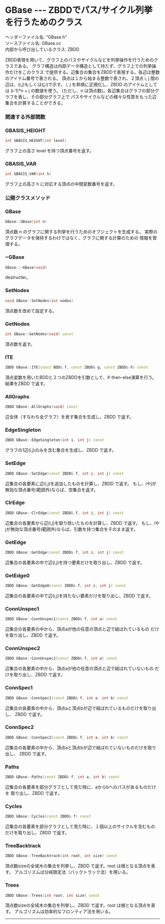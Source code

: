 # GBase  --- ZBDDでパス/サイクル列挙を行うためのクラス

ヘッダーファイル名: "GBase.h"  
ソースファイル名: GBase.cc  
内部から呼び出しているクラス: ZBDD

ZBDD表現を用いて、グラフ上のパスやサイクルなどを列挙操作を行うためのクラスである。
グラフ構造は内部データ構造として持たず、グラフ上での列挙操作だけをこのクラス
で提供する。辺集合の集合をZBDDで表現する。各辺は整数のアイテム番号で表される。
頂点は１から始まる整数で表され、２頂点 i, j 間の辺は、(i,j)もしくは(j,i)で示す。
i, j を昇順に正規化し、ZBDD のアイテムとしては (i-1)*n + j の数値を使う。
(ただし、n は頂点数)。各辺集合はグラフの部分グラフを表し、その部分グラフ上で
パスやサイクルなどの様々な性質をもった辺集合を計算することができる。

### 関連する外部関数

### GBASIS_HEIGHT

```cpp
int GBASIS_HEIGHT(int level)
```

グラフ上の高さ level を持つ頂点番号を返す。

### GBASIS_VAR

```cpp
int GBASIS_VAR(int h)
```

グラフ上の高さ h に対応する頂点の中間変数番号を返す。

### 公開クラスメソッド

### GBase

```cpp
GBase::GBase(int n)
```

頂点数 n のグラフに関する列挙を行うためのオブジェクトを生成する。
実際のグラフデータを保持するわけではなく、グラフに関する計算のための
情報を管理する。

### ~GBase

```cpp
GBase::~GBase(void)
```

destructer。

### SetNodes

```cpp
void GBase::SetNodes(int nodes)
```

頂点数を改めて設定する。

### GetNodes

```cpp
int GBase::GetNodes(void) const
```

頂点数を返す。

### ITE

```cpp
ZBDD GBase::ITE(const BDD& f, const ZBDD& g, const ZBDD& h) const
```

頂点変数を用いたBDDと２つのZBDDを引数として、if-then-else演算を行う。
結果をZBDD で返す。

### AllGraphs

```cpp
ZBDD GBase::AllGraphs(void) const
```

辺全体（すなわち全グラフ）を表す集合を生成し、ZBDD で返す。

### EdgeSingleton

```cpp
ZBDD GBase::EdgeSingleton(int i, int j) const
```

グラフの1辺(i,j)のみを含む集合を生成し、ZBDD で返す。

### SetEdge

```cpp
ZBDD GBase::SetEdge(const ZBDD& f, int i, int j) const
```

辺集合の各要素に辺(i,j)を追加したものを計算し、ZBDD で返す。
もし、iやjが無効な頂点番号(範囲外)ならば、空集合を返す。

### ClrEdge

```cpp
ZBDD GBase::ClrEdge(const ZBDD& f, int i, int j) const
```

辺集合の各要素から辺(i,j)を取り除いたものを計算し、ZBDD で返す。
もし、iやjが無効な頂点番号(範囲外)ならば、引数を持つ集合をそのまま返す。

### GetEdge

```cpp
ZBDD GBase::GetEdge(const ZBDD& f, int i, int j) const
```

辺集合の各要素の中で辺(i,j)を持つ要素だけを取り出し、ZBDD で返す。

### GetEdge0

```cpp
ZBDD GBase::GetEdge0(const ZBDD& f, int i, int j) const
```

辺集合の各要素の中で辺(i,j)を持たない要素だけを取り出し、ZBDD で返す。

### ConnUnspec1

```cpp
ZBDD GBase::ConnUnspec1(const ZBDD& f, int a) const
```

辺集合の各要素の中から、頂点aが他の任意の頂点と辺で結ばれているもの
だけを取り出し、ZBDD で返す。

### ConnUnspec2

```cpp
ZBDD GBase::ConnUnspec2(const ZBDD& f, int a) const
```

辺集合の各要素の中から、頂点aが他の任意の頂点と辺で結ばれていないもの
だけを取り出し、ZBDD で返す。

### ConnSpec1

```cpp
ZBDD GBase::ConnSpec1(const ZBDD& f, int a, int b) const
```

辺集合の各要素の中から、頂点aと頂点bが辺で結ばれているものだけを取り出し、
ZBDD で返す。

### ConnSpec2

```cpp
ZBDD GBase::ConnSpec2(const ZBDD& f, int a, int b) const
```

辺集合の各要素の中から、頂点aと頂点bが辺で結ばれていないものだけを取り出し、
ZBDD で返す。

### Paths

```cpp
ZBDD GBase::Paths(const ZBDD& f, int a, int b) const
```

辺集合の各要素を部分グラフとして見た時に、aからbへのパスがあるものだけを
取り出し、ZBDD で返す。

### Cycles

```cpp
ZBDD GBase::Cycles(const ZBDD& f) const
```

辺集合の各要素を部分グラフとして見た時に、１個以上のサイクルを含むもの
だけを取り出し、ZBDD で返す。

### TreeBacktrack

```cpp
ZBDD GBase::TreeBacktrack(int root, int size) const
```

頂点数sizeの全域木の集合を列挙し、ZBDD で返す。root は根となる頂点を表す。
アルゴリズムは分岐限定法（バックトラック法）を用いる。

### Trees

```cpp
ZBDD GBase::Trees(int root, int size) const
```

頂点数sizeの全域木の集合を列挙し、ZBDD で返す。root は根となる頂点を表す。
アルゴリズムは効率的なフロンティア法を用いる。

---

